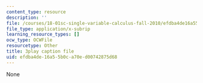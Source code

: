 ```yaml
---
content_type: resource
description: ''
file: /courses/18-01sc-single-variable-calculus-fall-2010/efdba4de16a55b0ca70ed00742875d68_BGE3wb7H2PA.vtt
file_type: application/x-subrip
learning_resource_types: []
ocw_type: OCWFile
resourcetype: Other
title: 3play caption file
uid: efdba4de-16a5-5b0c-a70e-d00742875d68
---
```

None

